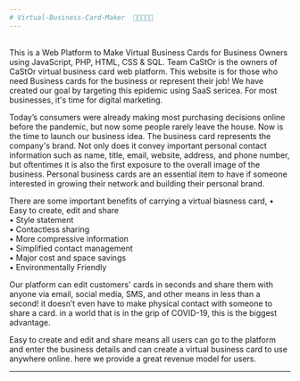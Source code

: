 ```yaml
---
# Virtual-Business-Card-Maker  👩‍💼📇👨‍💼
---
```


<br>
 This is a Web Platform to Make Virtual Business Cards for Business Owners using JavaScript, PHP, HTML, CSS & SQL.  Team CaStOr is the owners of CaStOr virtual business card web platform. This website is for those who need Business cards for the business or represent their job! We have created our goal by targeting this epidemic using SaaS sericea. For most businesses, it's time for digital marketing. 
 
Today’s consumers were already making most purchasing decisions online before the pandemic, but now some people rarely leave the house. Now is the time to launch our business idea. The business card represents the company's brand. Not only does it convey important personal contact information such as name, title, email, website, address, and phone number, but oftentimes it is also the first exposure to the overall image of the business. Personal business cards are an essential item to have if someone interested in growing their network and building their personal brand. 

There are some important benefits of carrying a virtual biasness card,
•  Easy to create, edit and share <br>
•  Style statement <br>
•  Contactless sharing <br>
•  More compressive information <br>
•  Simplified contact management<br>
•  Major cost and space savings <br>
•  Environmentally Friendly <br>

Our platform can edit customers' cards in seconds and share them with anyone via email, social media, SMS, and other means in less than a second! it doesn’t even have to make physical contact with someone to share a card. in a world that is in the grip of COVID-19, this is the biggest advantage. 

Easy to create and edit and share means all users can go to the platform and enter the business details and can create a virtual business card to use anywhere online. here we provide a great 
revenue model for users.<br>

---
